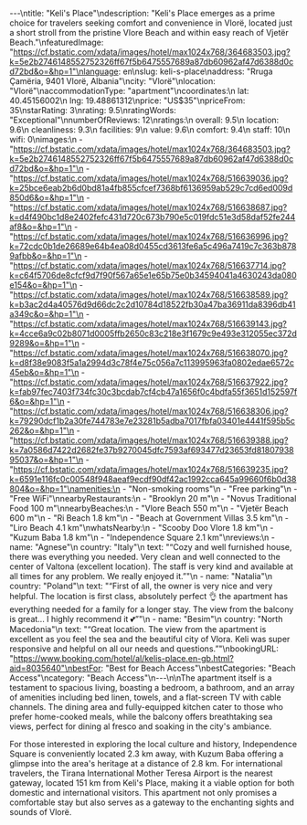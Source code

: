---\ntitle: "Keli's Place"\ndescription: "Keli's Place emerges as a prime choice for travelers seeking comfort and convenience in Vlorë, located just a short stroll from the pristine Vlore Beach and within easy reach of Vjetër Beach."\nfeaturedImage: "https://cf.bstatic.com/xdata/images/hotel/max1024x768/364683503.jpg?k=5e2b2746148552752326ff67f5b6475557689a87db60962af47d6388d0cd72bd&o=&hp=1"\nlanguage: en\nslug: keli-s-place\naddress: "Rruga Çamëria, 9401 Vlorë, Albania"\ncity: "Vlorë"\nlocation: "Vlorë"\naccommodationType: "apartment"\ncoordinates:\n  lat: 40.45156002\n  lng: 19.48861312\nprice: "US$35"\npriceFrom: 35\nstarRating: 3\nrating: 9.5\nratingWords: "Exceptional"\nnumberOfReviews: 12\nratings:\n  overall: 9.5\n  location: 9.6\n  cleanliness: 9.3\n  facilities: 9\n  value: 9.6\n  comfort: 9.4\n  staff: 10\n  wifi: 0\nimages:\n  - "https://cf.bstatic.com/xdata/images/hotel/max1024x768/364683503.jpg?k=5e2b2746148552752326ff67f5b6475557689a87db60962af47d6388d0cd72bd&o=&hp=1"\n  - "https://cf.bstatic.com/xdata/images/hotel/max1024x768/516639036.jpg?k=25bce6eab2b6d0bd81a4fb855cfcef7368bf6136959ab529c7cd6ed009d850d6&o=&hp=1"\n  - "https://cf.bstatic.com/xdata/images/hotel/max1024x768/516638687.jpg?k=d4f490bc1d8e2402fefc431d720c673b790e5c019fdc51e3d58daf52fe244af8&o=&hp=1"\n  - "https://cf.bstatic.com/xdata/images/hotel/max1024x768/516636996.jpg?k=72cdc0b1de26689e64b4ea08d0455cd3613fe6a5c496a7419c7c363b8789afbb&o=&hp=1"\n  - "https://cf.bstatic.com/xdata/images/hotel/max1024x768/516637714.jpg?k=c64f5706de8cfcf9d7f90f567a65e1e65b75e0b34594041a4630243da080e154&o=&hp=1"\n  - "https://cf.bstatic.com/xdata/images/hotel/max1024x768/516638589.jpg?k=b3ac2d4a40576d9d66dc2c2d10784d18522fb30a47ba36911da8396db41a349c&o=&hp=1"\n  - "https://cf.bstatic.com/xdata/images/hotel/max1024x768/516639143.jpg?k=4cce6a9c02b8071d0005ffb2650c83c218e3f1679c9e493e312055ec372d9289&o=&hp=1"\n  - "https://cf.bstatic.com/xdata/images/hotel/max1024x768/516638070.jpg?k=d8f38e9083f5a1a2994d3c78f4e75c056a7c113995963fa0802edae6572c45eb&o=&hp=1"\n  - "https://cf.bstatic.com/xdata/images/hotel/max1024x768/516637922.jpg?k=fab97fec7403f734fc30c3bcdab7cf4cb47a1656f0c4bdfa55f3651d152597f6&o=&hp=1"\n  - "https://cf.bstatic.com/xdata/images/hotel/max1024x768/516638306.jpg?k=79290dcf1b2a30fe744783e7e23281b5adba7017fbfa03401e4441f595b5c262&o=&hp=1"\n  - "https://cf.bstatic.com/xdata/images/hotel/max1024x768/516639388.jpg?k=7a0586d7422d2682fe37b9270045dfc7593af693477d23653fd8180793895037&o=&hp=1"\n  - "https://cf.bstatic.com/xdata/images/hotel/max1024x768/516639235.jpg?k=6591e116fc0c00548f948aeaf9ecdf90df42ac1992cca645a99660f6b0d38804&o=&hp=1"\namenities:\n  - "Non-smoking rooms"\n  - "Free parking"\n  - "Free WiFi"\nnearbyRestaurants:\n  - "Brooklyn 20 m"\n  - "Novus Traditional Food 100 m"\nnearbyBeaches:\n  - "Vlore Beach 550 m"\n  - "Vjetër Beach 600 m"\n  - "Ri Beach 1.8 km"\n  - "Beach at Government Villas 3.5 km"\n  - "Liro Beach 4.1 km"\nwhatsNearby:\n  - "Scooby Doo Vlore 1.8 km"\n  - "Kuzum Baba 1.8 km"\n  - "Independence Square 2.1 km"\nreviews:\n  - name: "Agnese"\n    country: "Italy"\n    text: "“Cozy and well furnished house, there was everything you needed.
Very clean and well connected to the center of Valtona (excellent location).
The staff is very kind and available at all times for any problem.
We really enjoyed it.”"\n  - name: "Natalia"\n    country: "Poland"\n    text: "“First of all, the owner is very nice and very helpful. The location is first class, absolutely perfect 👌 the apartment has everything needed for a family for a longer stay. The view from the balcony is great... I highly recommend it 💕”"\n  - name: "Besim"\n    country: "North Macedonia"\n    text: "“Great location. The view from the apartment is excellent as you feel the sea and the beautiful city of Vlora. Keli was super responsive and helpful on all our needs and questions.”"\nbookingURL: "https://www.booking.com/hotel/al/kelis-place.en-gb.html?aid=8035640"\nbestFor: "Best for Beach Access"\nbestCategories: "Beach Access"\ncategory: "Beach Access"\n---\n\nThe apartment itself is a testament to spacious living, boasting a bedroom, a bathroom, and an array of amenities including bed linen, towels, and a flat-screen TV with cable channels. The dining area and fully-equipped kitchen cater to those who prefer home-cooked meals, while the balcony offers breathtaking sea views, perfect for dining al fresco and soaking in the city's ambiance.

For those interested in exploring the local culture and history, Independence Square is conveniently located 2.3 km away, with Kuzum Baba offering a glimpse into the area's heritage at a distance of 2.8 km. For international travelers, the Tirana International Mother Teresa Airport is the nearest gateway, located 151 km from Keli's Place, making it a viable option for both domestic and international visitors. This apartment not only promises a comfortable stay but also serves as a gateway to the enchanting sights and sounds of Vlorë.